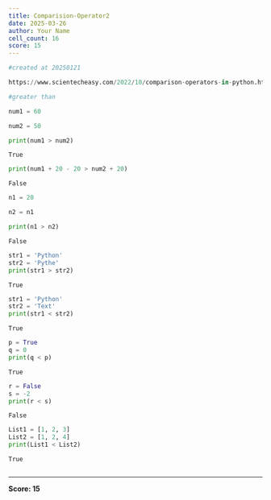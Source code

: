 ```yaml
---
title: Comparision-Operator2
date: 2025-03-26
author: Your Name
cell_count: 16
score: 15
---
```


```python
#created at 20250121
```


```python
https://www.scientecheasy.com/2022/10/comparison-operators-in-python.html/
```


```python
#greater than
```


```python
num1 = 60
```


```python
num2 = 50
```


```python
print(num1 > num2)
```

    True



```python
print(num1 + 20 - 20 > num2 + 20)
```

    False



```python
n1 = 20
```


```python
n2 = n1
```


```python
print(n1 > n2)
```

    False



```python
str1 = 'Python'
str2 = 'Pythe'
print(str1 > str2)

```

    True



```python
str1 = 'Python'
str2 = 'Text'
print(str1 < str2)
```

    True



```python
p = True
q = 0
print(q < p)
```

    True



```python
r = False
s = -2
print(r < s)
```

    False



```python
List1 = [1, 2, 3]
List2 = [1, 2, 4]
print(List1 < List2)
```

    True



```python

```


---
**Score: 15**